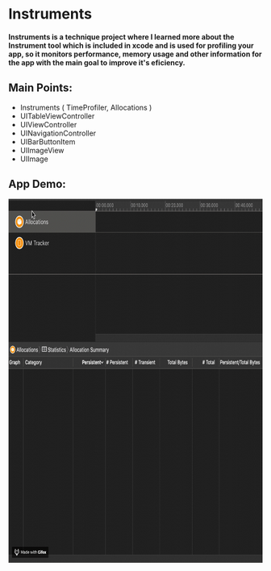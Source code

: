 # Instruments

#### Instruments is a technique project where I learned more about the Instrument tool which is included in xcode and is used for profiling your app, so it monitors performance, memory usage  and other information for the app with the main goal to improve it's eficiency.


## Main Points:

* Instruments ( TimeProfiler, Allocations )
* UITableViewController
* UIViewController
* UINavigationController
* UIBarButtonItem
* UIImageView
* UIImage


## App Demo:

<img src="demo.gif?raw=true" width="730px" height="722">
